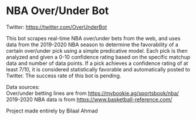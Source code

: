 # NBA Over/Under Bot

Twitter: https://twitter.com/OverUnderBot

This bot scrapes real-time NBA over/under bets from the web, and uses data from the 2019-2020 NBA season to determine the favorability of a certain over/under pick using a simple predicative model. Each pick is then analyzed and given a 0-10 confidence rating based on the specific matchup data and number of data points. If a pick achieves a confidence rating of at least 7/10, it is considered statistically favorable and automatically posted to Twitter. The success rate of this bot is pending.

Data sources:<br />
Over/under betting lines are from https://mybookie.ag/sportsbook/nba/<br />
2019-2020 NBA data is from https://www.basketball-reference.com/

Project made entirely by Bilaal Ahmad
